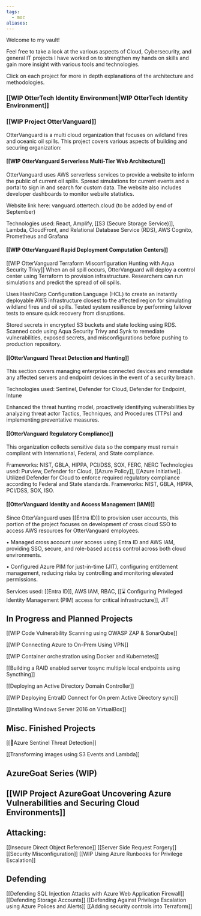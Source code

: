 ```yaml
---
tags:
  - moc
aliases:
---
```

> 

Welcome to my vault!

Feel free to take a look at the various aspects of Cloud, Cybersecurity, and general IT projects I have worked on to strengthen my hands on skills and gain more insight with various tools and technologies.

Click on each project for more in depth explanations of the architecture and methodologies.

### [[WIP OtterTech Identity Environment|WIP OtterTech Identity Environment]]

### [[WIP Project OtterVanguard]]
OtterVanguard is a multi cloud organization that focuses on wildland fires and oceanic oil spills.
This project covers various aspects of building and securing organization:
#### [[WIP OtterVanguard Serverless Multi-Tier Web Architecture]]
OtterVanguard uses AWS serverless services to provide a website to inform the public of current oil spills. Spread simulations for current events and a portal to sign in and search for custom data. The website also includes developer dashboards to monitor website statistics.

Website link here: vanguard.ottertech.cloud (to be added by end of September)

Technologies used: React, Amplify, [[S3 (Secure Storage Service)]], Lambda, CloudFront, and Relational Database Service (RDS), AWS Cognito, Prometheus and Grafana
#### [[WIP OtterVanguard Rapid Deployment Computation Centers]]
[[WIP OtterVanguard Terraform Misconfiguration Hunting with Aqua Security Trivy]]
When an oil spill occurs, OtterVanguard will deploy a control center using Terraform to provision infrastructure. Researchers can run simulations and predict the spread of oil spills.

Uses HashiCorp Configuration Language (HCL) to create an instantly deployable AWS infrastructure closest to the affected region for simulating wildland fires and oil spills. Tested system resilience by performing failover tests to ensure quick recovery from disruptions.

Stored secrets in encrypted S3 buckets and state locking using RDS. Scanned code using Aqua Security Trivy and Synk to remediate vulnerabilities, exposed secrets, and misconfigurations before pushing to production repository.
#### [[OtterVanguard Threat Detection and Hunting]]
This section covers managing enterprise connected devices and remediate any affected servers and endpoint devices in the event of a security breach. 

Technologies used: Sentinel, Defender for Cloud, Defender for Endpoint, Intune

Enhanced the threat hunting model, proactively identifying vulnerabilities by analyzing threat actor Tactics, Techniques, and Procedures (TTPs) and implementing preventative measures.

#### [[OtterVanguard Regulatory Compliance]]
This organization collects sensitive data so the company must remain compliant with International, Federal, and State compliance. 

Frameworks: NIST, GBLA, HIPPA, PCI/DSS, SOX, FERC, NERC
Technologies used: Purview, Defender for Cloud, [[Azure Policy]], [[Azure Initiative]]. 
Utilized Defender for Cloud to enforce required regulatory compliance according to Federal and State standards. Frameworks: NIST, GBLA, HIPPA, PCI/DSS, SOX, ISO.

#### [[OtterVanguard Identity and Access Management (IAM)]]
Since OtterVanguard uses [[Entra ID]] to provision user accounts, this portion of the project focuses on development of cross cloud SSO to access AWS resources for OtterVanguard employees.

• Managed cross account user access using Entra ID and AWS IAM, providing SSO, secure, and role-based access control across both cloud environments.

• Configured Azure PIM for just-in-time (JIT), configuring entitlement management, reducing risks by controlling and monitoring elevated permissions.

Services used: [[Entra ID]], AWS IAM, RBAC, [[⌛ Configuring Privileged Identity Management (PIM) access for critical infrastructure]], JIT
## In Progress and Planned Projects
[[WIP Code Vulnerability Scanning using OWASP ZAP & SonarQube]]

[[WIP Connecting Azure to On-Prem Using VPN]]

[[WIP Container orchestration using Docker and Kubernetes]]

[[Building a RAID enabled server tosync multiple local endpoints using Syncthing]]

[[Deploying an Active Directory Domain Controller]]

[[WIP Deploying EntraID Connect for On prem Active Directory sync]]

[[Installing Windows Server 2016 on VirtualBox]]

## Misc. Finished Projects
[[🎯Azure Sentinel Threat Detection]]

[[Transforming images using S3 Events and Lambda]]


## AzureGoat Series (WIP)
## [[WIP Project AzureGoat Uncovering Azure Vulnerabilities and Securing Cloud Environments]]
## Attacking:
[[Insecure Direct Object Reference]]
[[Server Side Request Forgery]]
[[Security Misconfiguration]]
[[WIP Using Azure Runbooks for Privilege Escalation]]

## Defending
[[Defending SQL Injection Attacks with Azure Web Application Firewall]]
[[Defending Storage Accounts]]
[[Defending Against Privilege Escalation using Azure Polices and Alerts]]
[[Adding security controls into Terraform]]